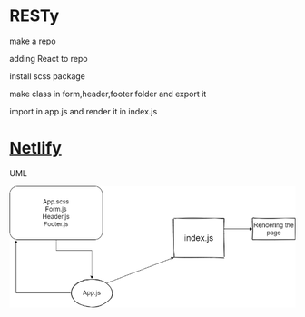 # RESTy
make a repo  

adding React to repo 

install scss package 

make class in form,header,footer folder and export it 

import in app.js and render it in index.js

# [Netlify](https://compassionate-meitner-b8af75.netlify.app/)
 
UML

![uml](./lab26.png)
